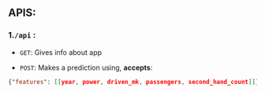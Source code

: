## APIS:

### 1.`/api` :

- `GET`: Gives info about app

- `POST`: Makes a prediction using, **accepts**:

```json
{"features": [[year, power, driven_mk, passengers, second_hand_count]]}
```

